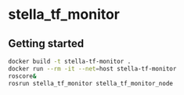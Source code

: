# stella_tf_monitor

## Getting started

```bash
docker build -t stella-tf-monitor .
docker run --rm -it --net=host stella-tf-monitor
roscore&
rosrun stella_tf_monitor stella_tf_monitor_node
```
